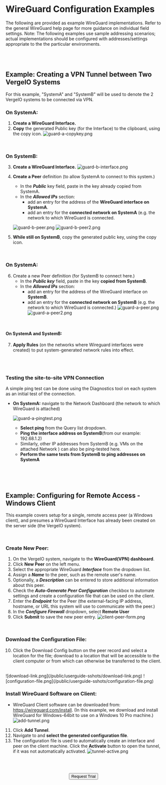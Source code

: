 

# WireGuard Configuration Examples

The following are provided as example WireGuard implementations. Refer to the general WireGuard help page for more guidance on individual field settings. Note: The following examples use sample addressing scenarios; actual implementations should be configured with addresses/settings appropriate to the the particular environments.

<br>
<br>


## Example: Creating a VPN Tunnel between Two VergeIO Systems

For this example, "SystemA" and "SystemB" will be used to denote the 2 VergeIO systems to be connected via VPN.
<br>

### On SystemA:

1.  **Create a WireGuard Interface.**
2.  **Copy** the generated Public key (for the Interface) to the clipboard, using the copy icon.
    ![guard-a-copykey.png](/public/userguide-sshots/guard-a-copykey.png)

<br>

### On SystemB:

3.  **Create a WireGuard Interface.**
   ![guard-b-interface.png](/public/userguide-sshots/guard-b-interface.png)

4.  **Create a Peer** definition (to allow SystemA to connect to this system.)
    -   In the ***Public*** key field, paste in the key already copied from SystemA.
    -   In the ***Allowed IPs*** section:
        -   add an entry for the address of the **WireGuard interface on SystemA**.
        -   add an entry for the **connected network on SystemA** (e.g. the network to which WireGuard is connected.
        
    ![guard-b-peer.png](/public/userguide-sshots/guard-b-peer.png)
   ![guard-b-peer2.png](/public/userguide-sshots/guard-b-peer2.png)       
        
5.  **While still on SystemB**, copy the generated public key, using the copy icon.

<br>

### On SystemA:

6.  Create a new Peer definition (for SystemB to connect here.)
    -   In the ***Public key*** field, paste in the key **copied from SystemB**.
    -   In the ***Allowed IPs*** section:
        -   add an entry for the address of the WireGuard interface on **SystemB**.
        -   add an entry for the **connected network on SystemB** (e.g. the network to which WireGuard is connected.)
   ![guard-a-peer.png](/public/userguide-sshots/guard-a-peer.png)
   ![guard-a-peer2.png](/public/userguide-sshots/guard-a-peer2.png)        
    
<br>        
        
#### On SystemA and SystemB:        
        
7.  **Apply Rules** (on the networks where Wireguard interfaces were created) to put system-generated network rules into effect.

<br>
<br>


### Testing the site-to-site VPN Connection
A simple ping test can be done using the Diagnostics tool on each system as an initial test of the connection.

-   **On SystemA:** navigate to the Network Dashboard (the network to which WireGuard is attached)

    ![guard-a-pingtest.png](/public/userguide-sshots/guard-a-pingtest.png)
    <br>
    -   **Select ping** from the Query list dropdown.
    -   **Ping the interface address on SystemB**(from our example: 192.68.1.2)
    -   Similarly, other IP addresses from SystemB (e.g. VMs on the attached Network ) can also be ping-tested here.
    -   **Perform the same tests from SystemB to ping addresses on SystemA**
    
<br>
<br>
<br>


## Example: Configuring for Remote Access - Windows Client

This example covers setup for a single, remote access peer (a Windows client), and presumes a WireGuard Interface has already been created on the server side (the VergeIO system).

<br>

### Create New Peer:
1.  On the VergeIO system, navigate to the **WireGuard(VPN) dashboard**.
2.  Click **New Peer** on the left menu.
3.  Select the appropriate WireGuard ***Interface*** from the dropdown list.
4.  Assign a ***Name*** to the peer, such as the remote user's name.
5.  Optionally, a ***Description*** can be entered to store additional information about this peer.
6.  Check the ***Auto-Generate Peer Configuration*** checkbox to automate settings and create a configuration file that can be used on the client.
7.  Enter the ***Endpoint*** for the Peer (the external-facing IP address, hostname, or URL this system will use to communicate with the peer.)
8.  In the ***Configure Firewall*** dropdown, select **Remote User**
9.  Click **Submit** to save the new peer entry.
    ![client-peer-form.png](/public/userguide-sshots/client-peer-form.png)

<br>

### Download the Configuration File:
10.  Click the Download Config button on the peer record and select a location for the file; download to a location that will be accessible to the client computer or from which can otherwise be transferred to the client.
<br>
![download-link.png](/public/userguide-sshots/download-link.png)
![configuration-file.png](/public/userguide-sshots/configuration-file.png)
<br>


### Install WireGuard Software on Client:
 - WireGuard Client software can be downloaded from: https://wireguard.com/install. 
(In this example, we download and install WireGuard for Windows-64bit to use on a Windows 10 Pro machine.)
    ![add-tunnel.png](/public/userguide-sshots/add-tunnel.png)

11.  Click **Add Tunnel**.
12.  Navigate to and **select the generated configuration file**.
13.  The configuration file is used to automatically create an interface and peer on the client machine. Click the **Activate** button to open the tunnel, if it was not automatically activated.
   ![tunnel-active.png](/public/userguide-sshots/tunnel-active.png)
   
<br>   



<br>

<div style="text-align:center; margin-bottom:5px">

  <a href="https://www.verge.io/test-drive#Demo-Section"><button class="button-cta">Request Trial</button></a>
</div>